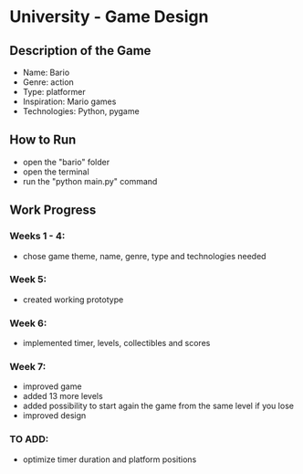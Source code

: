 # University - Game Design

## Description of the Game

- Name: Bario
- Genre: action
- Type: platformer
- Inspiration: Mario games
- Technologies: Python, pygame



## How to Run

- open the "bario" folder
- open the terminal
- run the "python main.py" command



## Work Progress


### Weeks 1 - 4:

- chose game theme, name, genre, type and technologies needed


### Week 5:

- created working prototype


### Week 6:

- implemented timer, levels, collectibles and scores


### Week 7:

- improved game
- added 13 more levels
- added possibility to start again the game from the same level if you lose
- improved design


### TO ADD:

- optimize timer duration and platform positions